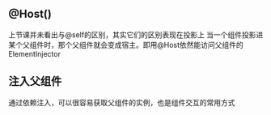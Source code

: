 ## @Host()
上节课并未看出与@self的区别，其实它们的区别表现在投影上
当一个组件投影进某个父组件时，那个父组件就会变成宿主。即用@Host依然能访问父组件的ElementInjector

## 注入父组件
通过依赖注入，可以很容易获取父组件的实例，也是组件交互的常用方式
